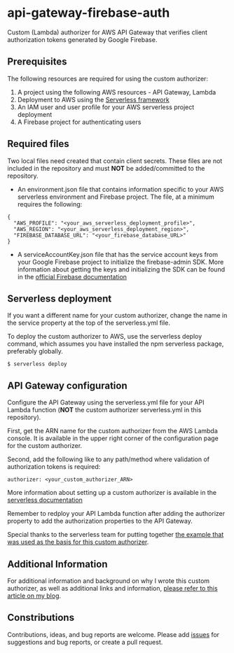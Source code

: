 # api-gateway-firebase-auth
Custom (Lambda) authorizer for AWS API Gateway that verifies client authorization tokens generated by Google Firebase.

## Prerequisites
The following resources are required for using the custom authorizer:
1. A project using the following AWS resources - API Gateway, Lambda
2. Deployment to AWS using the [Serverless framework](https://serverless.com)
3. An IAM user and user profile for your AWS serverless project deployment
4. A Firebase project for authenticating users

## Required files
Two local files need created that contain client secrets. These files are not included in the repository 
and must **NOT** be added/committed to the repository.
* An environment.json file that contains information specific to your AWS serverless environment and Firebase project. The file, at a minimum requires the following:  
```
{
  "AWS_PROFILE": "<your_aws_serverless_deployment_profile>",
  "AWS_REGION": "<your_aws_serverless_deployment_region>",
  "FIREBASE_DATABASE_URL": "<your_firebase_database_URL>"
}
```
* A serviceAccountKey.json file that has the service account keys from your Google Firebase project to initialize the firebase-admin SDK. More information about getting the keys and initializing the SDK can be found in the [official Firebase documentation](https://firebase.google.com/docs/admin/setup#initialize_the_sdk)

## Serverless deployment
If you want a different name for your custom authorizer, change the name in the service property at the top of the serverless.yml file.

To deploy the custom authorizer to AWS, use the serverless deploy command, which assumes you have installed the npm serverless package, preferably globally.
```
$ serverless deploy
```

## API Gateway configuration
Configure the API Gateway using the serverless.yml file for your API Lambda function (**NOT** the custom authorizer serverless.yml in this repository).

First, get the ARN name for the custom authorizer from the AWS Lambda console. It is available in the upper right corner of the configuration page for the custom authorizer.

Second, add the following like to any path/method where validation of authorization tokens is required:
```
authorizer: <your_custom_authorizer_ARN>
```

More information about setting up a custom authorizer is available in the [serverless documentation](https://serverless.com/framework/docs/providers/aws/events/apigateway/#http-endpoints-with-custom-authorizers)

Remember to redploy your API Lambda function after adding the authorizer property to add the authorization properties to the API Gateway.

Special thanks to the serverless team for putting together [the example that was used as the basis for this custom authorizer](https://github.com/serverless/examples/tree/master/aws-node-auth0-custom-authorizers-api).

## Additional Information
For additional information and background on why I wrote this custom authorizer, as well as additional links and information, [please refer to this article on my blog](https://greggborodaty.com/custom-aka-lambda-authorizer-for-verifying-client-authorization-tokens-generated-by-firebase).

## Constributions
Contributions, ideas, and bug reports are welcome. Please add [issues](https://github.com/gborodaty/api-gateway-firebase-auth/issues) for suggestions and bug reports, or create a pull request.
